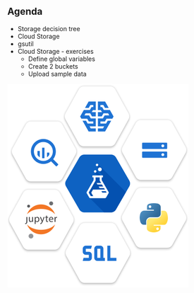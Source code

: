 ## Agenda
- Storage decision tree
- Cloud Storage
- gsutil 
- Cloud Storage - exercises
  - Define global variables
  - Create 2 buckets
  - Upload sample data

![Diagram](https://github.com/gft-academy-pl/gcp-ai/blob/master/assets/datalab-integrated.svg)

